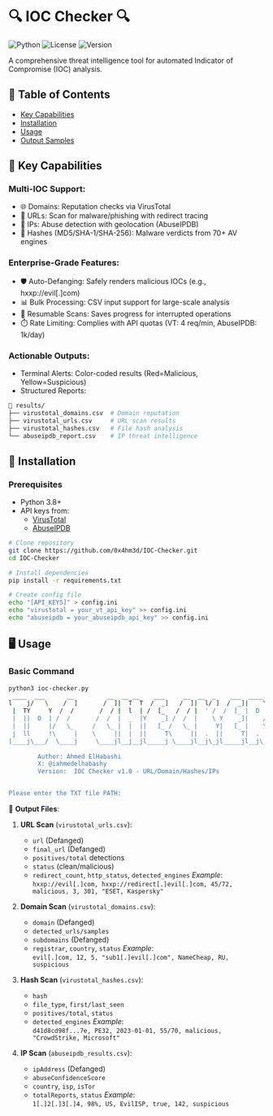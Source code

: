 # 🔍 IOC Checker 🔍

![Python](https://img.shields.io/badge/python-3.8+-blue?logo=python&logoColor=white)
![License](https://img.shields.io/badge/license-MIT-green)
![Version](https://img.shields.io/badge/version-4.2-orange)

A comprehensive threat intelligence tool for automated Indicator of Compromise (IOC) analysis.

## 📜 Table of Contents
- [Key Capabilities](#-key-capabilities)
- [Installation](#-installation)
- [Usage](#-usage)
- [Output Samples](#-output-samples)

## 📌 Key Capabilities
### Multi-IOC Support:
- 🌐 Domains: Reputation checks via VirusTotal
- 🔗 URLs: Scan for malware/phishing with redirect tracing
- 📡 IPs: Abuse detection with geolocation (AbuseIPDB)
- 🔐 Hashes (MD5/SHA-1/SHA-256): Malware verdicts from 70+ AV engines
### Enterprise-Grade Features:
- 🛡️ Auto-Defanging: Safely renders malicious IOCs (e.g., hxxp://evil[.]com)
- 📊 Bulk Processing: CSV input support for large-scale analysis
- 🔄 Resumable Scans: Saves progress for interrupted operations
- ⏱️ Rate Limiting: Complies with API quotas (VT: 4 req/min, AbuseIPDB: 1k/day)
### Actionable Outputs:
- Terminal Alerts: Color-coded results (Red=Malicious, Yellow=Suspicious)
- Structured Reports:
```bash
📂 results/
├── virustotal_domains.csv  # Domain reputation  
├── virustotal_urls.csv     # URL scan results  
├── virustotal_hashes.csv   # File hash analysis  
└── abuseipdb_report.csv    # IP threat intelligence
```  
## 🚀 Installation

### Prerequisites
- Python 3.8+
- API keys from:
  - [VirusTotal](https://www.virustotal.com/)
  - [AbuseIPDB](https://www.abuseipdb.com/)

```bash
# Clone repository
git clone https://github.com/0x4hm3d/IOC-Checker.git
cd IOC-Checker

# Install dependencies
pip install -r requirements.txt

# Create config file
echo "[API_KEYS]" > config.ini
echo "virustotal = your_vt_api_key" >> config.ini
echo "abuseipdb = your_abuseipdb_api_key" >> config.ini

````
## 🖥️ Usage

### Basic Command
```bash
python3 ioc-checker.py 
 ____  ___      __         __  __ __    ___     __  __  _    ___  ____  
l    j/   \    /  ]       /  ]|  T  T  /  _]   /  ]|  l/ ]  /  _]|    \ 
 |  TY     Y  /  /       /  / |  l  | /  [_   /  / |  ' /  /  [_ |  D  )
 |  ||  O  | /  /       /  /  |  _  |Y    _] /  /  |    \ Y    _]|    / 
 |  ||     |/   \_     /   \_ |  |  ||   [_ /   \_ |     Y|   [_ |    \ 
 j  ll     !\     |    \     ||  |  ||     T\     ||  .  ||     T|  .  Y
|____j\___/  \____j     \____jl__j__jl_____j \____jl__j\_jl_____jl__j\_j
                                                                        
        Author: Ahmed ElHabashi
        X: @iahmedelhabashy
        Version:  IOC Checker v1.0 - URL/Domain/Hashes/IPs


Please enter the TXT file PATH:

```
📁 **Output Files**:

1. **URL Scan** (`virustotal_urls.csv`):
   - `url` (Defanged)
   - `final_url` (Defanged)
   - `positives/total` detections
   - `status` (clean/malicious)
   - `redirect_count`, `http_status`, `detected_engines`
   *Example*:  
   `hxxp://evil[.]com, hxxp://redirect[.]evil[.]com, 45/72, malicious, 3, 301, "ESET, Kaspersky"`

2. **Domain Scan** (`virustotal_domains.csv`):
   - `domain` (Defanged)
   - `detected_urls/samples`
   - `subdomains` (Defanged)
   - `registrar`, `country`, `status`
   *Example*:  
   `evil[.]com, 12, 5, "sub1[.]evil[.]com", NameCheap, RU, suspicious`

3. **Hash Scan** (`virustotal_hashes.csv`):
   - `hash`
   - `file_type`, `first/last_seen`
   - `positives/total`, `status`
   - `detected_engines`
   *Example*:  
   `d41d8cd98f...7e, PE32, 2023-01-01, 55/70, malicious, "CrowdStrike, Microsoft"`

4. **IP Scan** (`abuseipdb_results.csv`):
   - `ipAddress` (Defanged)
   - `abuseConfidenceScore`
   - `country`, `isp`, `isTor`
   - `totalReports`, `status`
   *Example*:  
   `1[.]2[.]3[.]4, 98%, US, EvilISP, true, 142, suspicious`
